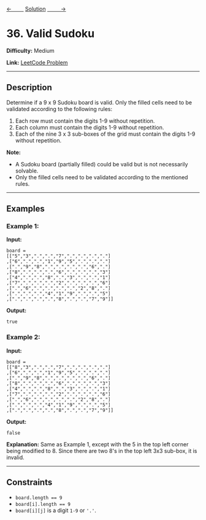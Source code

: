 [<-&nbsp;&nbsp;&nbsp;&nbsp;&nbsp;&nbsp;&nbsp;&nbsp;](../141.%20Linked%20List%20Cycle/statement.md)
[Solution](../36.%20Valid%20Sudoku/solution.js)
[&nbsp;&nbsp;&nbsp;&nbsp;&nbsp;&nbsp;&nbsp;&nbsp; ->](../172.%20Factorial%20Trailing%20Zeroes/statement.md)

# 36. Valid Sudoku

**Difficulty:** Medium

**Link:** [LeetCode Problem](https://leetcode.com/problems/valid-sudoku/)

---

## Description

Determine if a 9 x 9 Sudoku board is valid. Only the filled cells need to be validated according to the following rules:

1. Each row must contain the digits 1-9 without repetition.
2. Each column must contain the digits 1-9 without repetition.
3. Each of the nine 3 x 3 sub-boxes of the grid must contain the digits 1-9 without repetition.

**Note:**

- A Sudoku board (partially filled) could be valid but is not necessarily solvable.
- Only the filled cells need to be validated according to the mentioned rules.

---

## Examples

### Example 1:

**Input:**

```plaintext
board =
[["5","3",".",".","7",".",".",".","."]
,["6",".",".","1","9","5",".",".","."]
,[".","9","8",".",".",".",".","6","."]
,["8",".",".",".","6",".",".",".","3"]
,["4",".",".","8",".","3",".",".","1"]
,["7",".",".",".","2",".",".",".","6"]
,[".","6",".",".",".",".","2","8","."]
,[".",".",".","4","1","9",".",".","5"]
,[".",".",".",".","8",".",".","7","9"]]
```

**Output:**

```plaintext
true
```

### Example 2:

**Input:**

```plaintext
board =
[["8","3",".",".","7",".",".",".","."]
,["6",".",".","1","9","5",".",".","."]
,[".","9","8",".",".",".",".","6","."]
,["8",".",".",".","6",".",".",".","3"]
,["4",".",".","8",".","3",".",".","1"]
,["7",".",".",".","2",".",".",".","6"]
,[".","6",".",".",".",".","2","8","."]
,[".",".",".","4","1","9",".",".","5"]
,[".",".",".",".","8",".",".","7","9"]]
```

**Output:**

```plaintext
false
```

**Explanation:**
Same as Example 1, except with the 5 in the top left corner being modified to 8. Since there are two 8's in the top left 3x3 sub-box, it is invalid.

---

## Constraints

- `board.length == 9`
- `board[i].length == 9`
- `board[i][j]` is a digit `1-9` or `'.'`.
